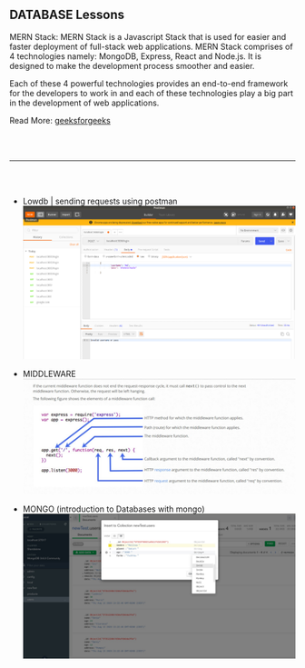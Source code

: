 ## DATABASE Lessons

<p>MERN Stack: MERN Stack is a Javascript Stack that is used for easier and faster deployment of full-stack web applications. MERN Stack comprises of 4 technologies namely: MongoDB, Express, React and Node.js. It is designed to make the development process smoother and easier.</p

<p>Each of these 4 powerful technologies provides an end-to-end framework for the developers to work in and each of these technologies play a big part in the development of web applications.</p

Read More:
[geeksforgeeks](https://www.geeksforgeeks.org/mern-stack/)

<br>
<br>

<hr>

<br>
<br>

- Lowdb | sending requests using postman
  ![image1](./img/INVALID-username.png)

- MIDDLEWARE
  ![image1](./img/middleware.jpg)

* MONGO (introduction to Databases with mongo)
  ![image2](./img/imageTwo.jpg)
